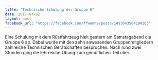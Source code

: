 ```yaml
---
title: "Technische Schulung der Gruppe 6"
date: 2017-04-02
layout: post
facebook_url: "https://facebook.com/ffwenns/posts/1493043504104103"
---
```


Eine Schulung mit dem Rüstfahrzeug hielt gestern am Samstagabend die Gruppe 6 ab. Dabei wurde mit den zehn anwesenden Gruppenmitgliedern zahlreiche Technischen Gerätschaften besprochen. Nach rund zwei Stunden ging die lehrreiche Übung zum gemütlichen Teil über.